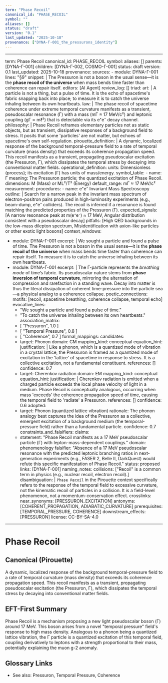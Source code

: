 ```yaml
---
term: "Phase Recoil"
canonical_id: "PHASE_RECOIL"
symbol: ""
aliases: []
status: "draft"
version: "0.1"
last_updated: "2025-10-18"
provenance: ["DYNA-Γ-001_the_pressurons_identity"]
---
```


---
term: Phase Recoil
canonical_id: PHASE_RECOIL
symbol: 
aliases: []
parents: [DYNA-Γ-001]
children: [DYNA-Γ-002, COSMO-Γ-001]
status: draft
version: 0.1
last_updated: 2025-10-18
provenance:
  sources:
    - module: DYNA-Γ-001
      lines: "§9"
      snippet: |
        The Pressuron is not a boson in the usual sense—it is the **phase recoil of the universe** when mass bends time faster than coherence can repair itself.
  editors: [AI Agent]
  review_log: []
triad:
  art: |
    A particle is not a thing, but a pulse of time. It is the echo of spacetime's fabric snapping back into place; to measure it is to catch the universe inhaling between its own heartbeats.
  law: |
    The phase recoil of spacetime coherence under extreme temporal curvature manifests as a transient, pseudoscalar resonance (Γ) with a mass (mΓ ≈ 17 MeV/c²) and leptonic coupling (gΓ ∝ mℓ²) that is detectable via its e⁺e⁻ decay channel.
  philosophy: |
    Phase Recoil reframes elementary particles not as static objects, but as transient, dissipative responses of a background field to stress. It posits that some 'particles' are not matter, but echoes of spacetime's own self-regulation.
pirouette_definition: |
  A dynamic, localized response of the background temporal-pressure field to a rate of temporal curvature (mass density) that exceeds its coherence propagation speed. This recoil manifests as a transient, propagating pseudoscalar excitation (the Pressuron, Γ), which dissipates the temporal stress by decaying into conventional matter fields.
operational_definition:
  units: Dimensionless (process); its excitation (Γ) has units of mass/energy.
  symbol_table:
    - name: Γ
      meaning: The Pressuron particle; the quantized excitation of Phase Recoil.
      dimensions: M (Mass) or ML²/T² (Energy)
      default_range: mΓ ≈ 17 MeV/c²
  measurement:
    procedures:
      - name: e⁺e⁻ Invariant Mass Spectroscopy
        outline: |
          Search for a narrow peak in the invariant mass spectrum of electron-positron pairs produced in high-luminosity experiments (e.g., beam-dump, e⁺e⁻ colliders). The recoil is inferred if a resonance is found matching the predicted properties of the Pressuron (Γ).
        expected_signals: [A narrow resonance peak at m(e⁺e⁻) ≈ 17 MeV, Angular distribution consistent with a pseudoscalar decay]
        pitfalls: [High QED backgrounds in the low-mass dilepton spectrum, Misidentification with axion-like particles or other exotic light bosons]
context_windows:
  - module: DYNA-Γ-001
    excerpt: |
      We sought a particle and found a pulse of time. The Pressuron is not a boson in the usual sense—it is the **phase recoil of the universe** when mass bends time faster than coherence can repair itself. To measure it is to catch the universe inhaling between its own heartbeats.
  - module: DYNA-Γ-001
    excerpt: |
      The Γ-particle represents the *breathing mode* of time’s fabric. Its pseudoscalar nature stems from **phase inversion of temporal curvature**, mirroring the alternation of compression and rarefaction in a standing wave. Decay into matter is thus the literal dissipation of coherent time-pressure into the particle sea—a physical analog to a coherence collapse.
poetic_connections:
  motifs: [recoil, spacetime breathing, coherence collapse, temporal echo]
  evocative_lines:
    - "We sought a particle and found a pulse of time."
    - "To catch the universe inhaling between its own heartbeats."
  association_matrix:
    - [ "Pressuron", 1.0 ]
    - [ "Temporal Pressure", 0.8 ]
    - [ "Coherence", 0.7 ]
formal_mappings:
  candidates:
    - target: Phonon
      domain: CM
      mapping_kind: conceptual
      equation_hint:
      justification: |
        Like a phonon, which is a quantized mode of vibration in a crystal lattice, the Pressuron is framed as a quantized mode of excitation in the 'lattice' of spacetime in response to stress. It is a collective excitation, not a fundamental constituent.
      references: []
      confidence: 0.7
    - target: Cherenkov radiation
      domain: EM
      mapping_kind: conceptual
      equation_hint:
      justification: |
        Cherenkov radiation is emitted when a charged particle exceeds the local phase velocity of light in a medium. Phase Recoil is conceptually analogous, occurring when mass 'exceeds' the coherence propagation speed of time, causing the temporal field to 'radiate' a Pressuron.
      references: []
      confidence: 0.6
  adopted:
    - target: Phonon (quantized lattice vibration)
      rationale: The phonon analogy best captures the idea of the Pressuron as a collective, emergent excitation of a background medium (the temporal-pressure field) rather than a fundamental particle.
      confidence: 0.7
constraints_and_falsifiers:
  claims:
    - statement: "Phase Recoil manifests as a 17 MeV pseudoscalar particle (Γ) with lepton-mass-dependent couplings."
      domain: phenomenology
      falsifier: "Absence of a 17 MeV pseudoscalar resonance with the predicted leptonic branching ratios in next-generation experiments (e.g., FASER 2, Belle II, DarkQuest) would refute this specific manifestation of Phase Recoil."
      status: proposed
      links: [DYNA-Γ-001]
naming_notes:
  collisions: ["Recoil" is a common term in physics (e.g., nuclear recoil, electron recoil).]
  disambiguation: |
    `Phase Recoil` in the Pirouette context specifically refers to the response of the temporal field to excessive curvature, not the kinematic recoil of particles in a collision. It is a field-level phenomenon, not a momentum-conservation effect.
crosslinks:
  near_synonyms: [PRESSURON_EXCITATION]
  antonyms: [COHERENT_PROPAGATION, ADIABATIC_CURVATURE]
  prerequisites: [TEMPORAL_PRESSURE, COHERENCE]
  downstream_effects: [PRESSURON]
license: CC-BY-SA-4.0
---

# Phase Recoil

## Canonical (Pirouette)
A dynamic, localized response of the background temporal-pressure field to a rate of temporal curvature (mass density) that exceeds its coherence propagation speed. This recoil manifests as a transient, propagating pseudoscalar excitation (the Pressuron, Γ), which dissipates the temporal stress by decaying into conventional matter fields.

## EFT-First Summary
Phase Recoil is a mechanism proposing a new light pseudoscalar boson (Γ) around 17 MeV. This boson arises from a novel "temporal pressure" field's response to high mass density. Analogous to a phonon being a quantized lattice vibration, the Γ particle is a quantized excitation of this temporal field, coupling derivatively to leptons with a strength proportional to their mass, potentially explaining the muon g-2 anomaly.

## Glossary Links
- See also: Pressuron, Temporal Pressure, Coherence